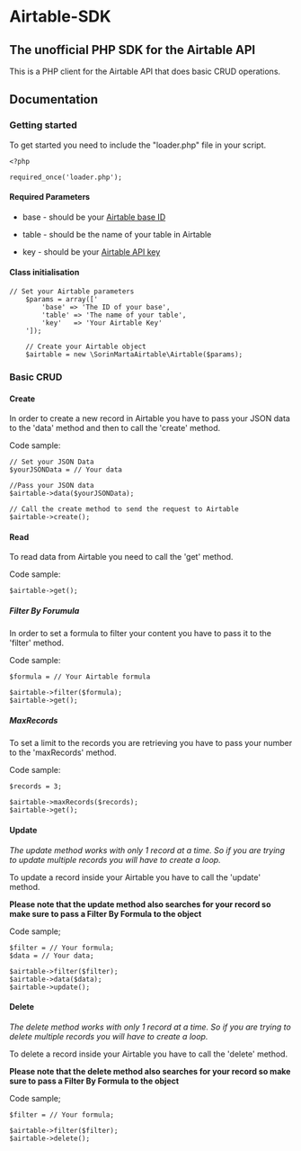 # Airtable-SDK
## The unofficial PHP SDK for the Airtable API

This is a PHP client for the Airtable API that does basic CRUD operations.

## Documentation

### Getting started

To get started you need to include the "loader.php" file in your script.
    
    <?php
    
    required_once('loader.php');
    
#### Required Parameters

- base - should be your <a href="https://community.airtable.com/t/what-is-the-app-id-where-do-i-find-it/2984">Airtable base ID</a>

- table - should be the name of your table in Airtable

- key - should be your <a href="https://support.airtable.com/hc/en-us/articles/219046777-How-do-I-get-my-API-key-"> Airtable API key </a>

#### Class initialisation

    // Set your Airtable parameters
        $params = array(['
            'base' => 'The ID of your base',
            'table' => 'The name of your table',
            'key'   => 'Your Airtable Key'
        ']);
        
        // Create your Airtable object
        $airtable = new \SorinMartaAirtable\Airtable($params);

### Basic CRUD

#### Create

In order to create a new record in Airtable you have to pass your JSON data to the 'data' method and then to call the 'create' method.

Code sample:

    // Set your JSON Data
    $yourJSONData = // Your data
    
    //Pass your JSON data
    $airtable->data($yourJSONData);
    
    // Call the create method to send the request to Airtable
    $airtable->create();

#### Read

To read data from Airtable you need to call the 'get' method.

Code sample:

    $airtable->get();
    
##### Filter By Forumula

In order to set a formula to filter your content you have to pass it to the 'filter' method.

Code sample:

    $formula = // Your Airtable formula
    
    $airtable->filter($formula);
    $airtable->get();
    
##### MaxRecords

To set a limit to the records you are retrieving you have to pass your number to the 'maxRecords' method.

Code sample:

    $records = 3;
    
    $airtable->maxRecords($records);
    $airtable->get();

#### Update

*The update method works with only 1 record at a time. So if you are trying to update multiple records you will have to create a loop.*

To update a record inside your Airtable you have to call the 'update' method.

**Please note that the update method also searches for your record so make sure to pass a Filter By Formula to the object**

Code sample;

    $filter = // Your formula;
    $data = // Your data;
    
    $airtable->filter($filter);
    $airtable->data($data);
    $airtable->update();
    
#### Delete

*The delete method works with only 1 record at a time. So if you are trying to delete multiple records you will have to create a loop.*

To delete a record inside your Airtable you have to call the 'delete' method.

**Please note that the delete method also searches for your record so make sure to pass a Filter By Formula to the object**

Code sample;

    $filter = // Your formula;
    
    $airtable->filter($filter);
    $airtable->delete();